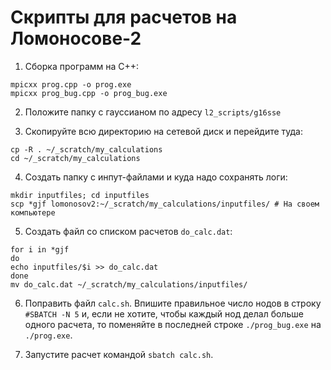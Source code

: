 # Скрипты для расчетов на Ломоносове-2

1. Сборка программ на C++:
```
mpicxx prog.cpp -o prog.exe
mpicxx prog_bug.cpp -o prog_bug.exe
```

2. Положите папку с гауссианом по адресу `l2_scripts/g16sse`

3. Скопируйте всю директорию на сетевой диск и перейдите туда:
```
cp -R . ~/_scratch/my_calculations
cd ~/_scratch/my_calculations
```

4. Создать папку с инпут-файлами и куда надо сохранять логи:
```
mkdir inputfiles; cd inputfiles
scp *gjf lomonosov2:~/_scratch/my_calculations/inputfiles/ # На своем компьютере
```

5. Создать файл со списком расчетов `do_calc.dat`:
```
for i in *gjf
do
echo inputfiles/$i >> do_calc.dat
done
mv do_calc.dat ~/_scratch/my_calculations/inputfiles/
```

6. Поправить файл `calc.sh`. Впишите правильное число нодов в строку `#SBATCH -N 5` и, если не хотите, чтобы каждый нод делал больше одного расчета, то поменяйте в последней строке `./prog_bug.exe` на `./prog.exe`.

7. Запустите расчет командой `sbatch calc.sh`.

